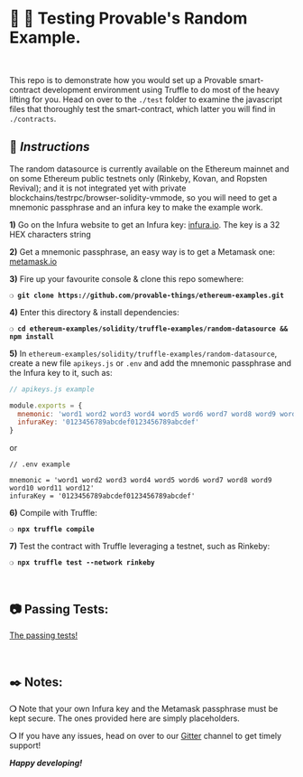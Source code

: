 # :wrench: :construction: Testing Provable's Random Example.

&nbsp;

This repo is to demonstrate how you would set up a Provable smart-contract development environment using Truffle to do most of the heavy lifting for you. Head on over to the `./test` folder to examine the javascript files that thoroughly test the smart-contract, which latter you will find in `./contracts`.

## :page_with_curl:  _Instructions_

The random datasource is currently available on the Ethereum mainnet and on some Ethereum public testnets only (Rinkeby, Kovan, and Ropsten Revival); and it is not integrated yet with private blockchains/testrpc/browser-solidity-vmmode, so you will need to get a mnemonic passphrase and an infura key to make the example work.

**1)** Go on the Infura website to get an Infura key: [infura.io](https://infura.io). The key is a 32 HEX characters string

**2)** Get a mnemonic passphrase, an easy way is to get a Metamask one: [metamask.io](https://metamask.io/)

**3)** Fire up your favourite console & clone this repo somewhere:

__`❍ git clone https://github.com/provable-things/ethereum-examples.git`__

**4)** Enter this directory & install dependencies:

__`❍ cd ethereum-examples/solidity/truffle-examples/random-datasource && npm install`__

**5)** In `ethereum-examples/solidity/truffle-examples/random-datasource`, create a new file `apikeys.js` or `.env` and add the mnemonic passphrase and the Infura key to it, such as:

```javascript
// apikeys.js example

module.exports = {
  mnemonic: 'word1 word2 word3 word4 word5 word6 word7 word8 word9 word10 word11 word12',
  infuraKey: '0123456789abcdef0123456789abcdef'
}
```

or

```
// .env example

mnemonic = 'word1 word2 word3 word4 word5 word6 word7 word8 word9 word10 word11 word12'
infuraKey = '0123456789abcdef0123456789abcdef'
```

**6)** Compile with Truffle:

__`❍ npx truffle compile`__

**7)** Test the contract with Truffle leveraging a testnet, such as Rinkeby:

__`❍ npx truffle test --network rinkeby`__

&nbsp;

## :camera: Passing Tests:

[The passing tests!](random-datasource-tests.jpg)

&nbsp;

## :black_nib: Notes:

__❍__ Note that your own Infura key and the Metamask passphrase must be kept secure. The ones provided here are simply placeholders.

__❍__ If you have any issues, head on over to our [Gitter](https://gitter.im/provable/ethereum-api?raw=true) channel to get timely support!

__*Happy developing!*__

